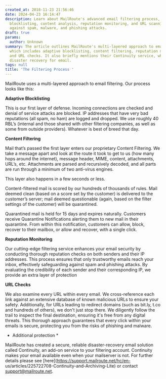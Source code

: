 ```yaml
---
created_at: 2018-11-23 21:56:46
date: 2024-04-23 16:14:47
description: Learn about MailRoute's advanced email filtering process, including adaptive
  blocklisting, content analysis, reputation monitoring, and URL scanning to protect
  against spam, malware, and phishing attacks.
draft: true
params:
  author: Unknown
summary: The article outlines MailRoute's multi-layered approach to email filtering,
  which includes adaptive blocklisting, content filtering, reputation monitoring,
  and URL checks. It also briefly mentions their Continuity service, which provides
  disaster recovery for email.
tags: null
title: 'The Filtering Process '
---
```



MailRoute uses a multi-layered approach to email filtering. Our process looks
like this:

**Adaptive Blocklisting**

This is our first layer of defense. Incoming connections are checked and
denial of service attacks are blocked. IP addresses that have very bad
reputations (all spam, no ham) are logged and dropped. We use roughly 40 RBL’s
(internal and those shared with other filtering companies, as well as some
from outside providers). Whatever is best of breed that day.

**Content Filtering**

Mail that’s passed the first layer enters our proprietary Content Filtering.
We take a message apart and look at the route it took to get to us (how many
hops around the internet), message header, MIME, content, attachments, URL’s,
etc. Attachments are parsed and recursively decoded, and all parts are run
through a minimum of two anti-virus engines.

This layer also happens in a few seconds or less.

Content-filtered mail is scored by our hundreds of thousands of rules. Mail
deemed clean (based on a score set by the customer) is delivered to the
customer’s server; mail deemed questionable (again, based on the filter
settings of the customer) will be quarantined.

Quarantined mail is held for 15 days and expires naturally. Customers receive
Quarantine Notifications alerting them to new mail in their quarantine. From
within this notification, customers can allow, block, recover to their
mailbox, or allow and recover, with a single click.

**Reputation Monitoring**

Our cutting-edge filtering service enhances your email security by conducting
thorough reputation checks on both senders and their IP addresses. This
process ensures that only trustworthy emails reach your inbox, effectively
safeguarding against spam and phishing attacks. By evaluating the credibility
of each sender and their corresponding IP, we provide an extra layer of
protection

**URL Checks**

We also examine every URL within every email. We cross-reference each link
against an extensive database of known malicious URLs to ensure your safety.
Additionally, for URLs leading to redirect domains (such as bit.ly, t.co and
hundreds of others), we don't just stop there. We diligently follow the trail
to inspect the final destination, ensuring it's free from any digital threats.
This thorough approach guarantees that every click within your emails is
secure, protecting you from the risks of phishing and malware.

* Additional protection *

MailRoute has created a secure, reliable disaster-recovery email solution
called Continuity, an add-on service to your filtering account. Continuity
makes your email available even when your mailserver is not. For further
details please see [here](https://support.mailroute.net/hc/en-
us/articles/225722708-Continuity-and-Archiving-Lite) or contact
support@mailroute.net.

